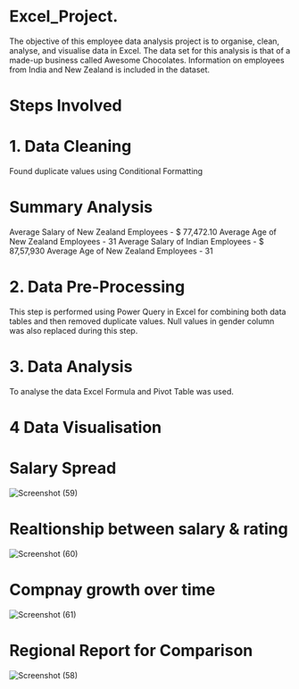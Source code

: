 # Excel_Project. 
The objective of this employee data analysis project is to organise, clean, analyse, and visualise data in Excel. The data set for this analysis is that of a made-up business called Awesome Chocolates. Information on employees from India and New Zealand is included in the dataset. 

# Steps Involved
# 1. Data Cleaning
Found duplicate values using Conditional Formatting
# Summary Analysis
 Average Salary of New Zealand Employees - $ 77,472.10
 Average Age of New Zealand Employees - 31
 Average Salary of Indian Employees - $ 87,57,930
 Average Age of New Zealand Employees - 31
 
# 2. Data Pre-Processing 
This step is performed using Power Query in Excel for combining both data tables and then removed duplicate values. Null values in gender column was also replaced during this step.  

# 3. Data Analysis
To analyse the data Excel Formula and Pivot Table was used.

# 4 Data Visualisation 
# Salary Spread 

![Screenshot (59)](https://github.com/KAMNA11/Excel_Project/assets/136696822/51fa93c8-02d2-4048-870e-e8da5480e227)


# Realtionship between salary & rating

![Screenshot (60)](https://github.com/KAMNA11/Excel_Project/assets/136696822/4bf8cc61-4be7-414a-a61a-3de6bcf9a728)


# Compnay growth over time

![Screenshot (61)](https://github.com/KAMNA11/Excel_Project/assets/136696822/7aa7090a-2ed6-473e-bacd-4c96e5703841)


# Regional Report for Comparison 

![Screenshot (58)](https://github.com/KAMNA11/Excel_Project/assets/136696822/1e565c3f-14b5-4460-a3c9-6ed4ea47bbef)
